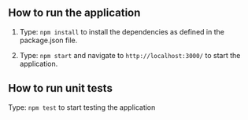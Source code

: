 ## How to run the application
1. Type: `npm install` to install the dependencies as defined in the package.json file.

2. Type: `npm start` and navigate to `http://localhost:3000/` to start the application.

## How to run unit tests
Type: `npm test`  to start testing the application
